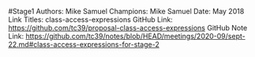#Stage1
Authors: Mike Samuel
Champions: Mike Samuel
Date: May 2018
Link Titles: class-access-expressions
GitHub Link: https://github.com/tc39/proposal-class-access-expressions
GitHub Note Link: https://github.com/tc39/notes/blob/HEAD/meetings/2020-09/sept-22.md#class-access-expressions-for-stage-2
